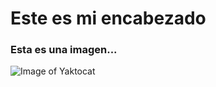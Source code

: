 # Este es mi encabezado #

### Esta es una imagen... ###
![Image of Yaktocat](https://octodex.github.com/images/yaktocat.png)
